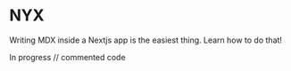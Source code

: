# NYX

Writing MDX inside a Nextjs app is the easiest thing. Learn how to do that! 

In progress // commented code 
<!--

"NYX - Next.js MDX Template
Welcome to NYX, a Next.js template repository designed to make it easy to build websites or applications with MDX (Markdown + JSX). This template provides a pre-configured Next.js setup with MDX support, allowing you to create content-rich pages with the power of Markdown and React components. Whether you're building a blog, documentation site, or a personal portfolio, NYX has you covered!
Features

Next.js 15 with App Router
MDX integration for writing Markdown with JSX
Tailwind CSS for styling
Pre-configured ESLint and Prettier for code quality
File-based routing with MDX files
Ready-to-use template for blogs, portfolios, or documentation sites

Prerequisites
Before you begin, ensure you have the following installed:

Node.js (v18 or later)
npm or Yarn
Git

Getting Started
Follow these steps to set up and run the NYX template locally.
1. Clone the Repository
Clone this repository to your local machine:
git clone https://github.com/your-username/nyx.git
cd nyx
 

2. Install Dependencies
Install the required dependencies using npm or Yarn:
npm install

or
yarn install

3. Run the Development Server
Start the Next.js development server:
npm run dev

or
yarn dev

Open http://localhost:3000 in your browser to see the application.
4. Project Structure
Here's an overview of the project structure:
nyx/
├── pages/
│   ├── _app.js        # Custom App component
│   ├── index.mdx      # Homepage (MDX)
│   └── [...slug].js  # Dynamic route for MDX pages
├── public/           # Static assets
├── styles/           # CSS files (e.g., Tailwind CSS)
├── mdx-components/   # Custom MDX components
├── next.config.js    # Next.js configuration
├── package.json      # Project dependencies
└── README.md         # This file

Writing MDX
MDX allows you to write Markdown with embedded JSX, making it perfect for creating dynamic content. Here's how to write MDX in this template:
1. Create an MDX File
Add a new .mdx file in the pages/ directory or a subdirectory (e.g., pages/blog/my-post.mdx). The file name determines the route. For example:

pages/index.mdx → /
pages/blog/my-post.mdx → /blog/my-post

2. Write MDX Content
Here's an example of an MDX file (pages/index.mdx):
---
title: Welcome to NYX
description: A Next.js MDX template
---

# Welcome to NYX

This is an MDX-powered page! You can write **Markdown** and include React components.

import { Button } from '../mdx-components/Button';

<Button>Click Me!</Button>


Frontmatter: Use YAML frontmatter (e.g., title, description) to add metadata.
Markdown: Write standard Markdown for text content.
JSX: Import and use React components within your MDX.

3. Create Custom Components
Store custom React components in the mdx-components/ directory. For example, create mdx-components/Button.js:
export function Button({ children }) {
  return (
    <button className="px-4 py-2 bg-blue-500 text-white rounded hover:bg-blue-600">
      {children}
    </button>
  );
}

Import and use these components in your MDX files.
4. Styling with Tailwind CSS
This template uses Tailwind CSS for styling. Apply Tailwind classes directly in your MDX or React components. For example:
<div className="text-center p-8 bg-gray-100">
  <h1 className="text-4xl font-bold">Hello, NYX!</h1>
</div>

Configuration
Next.js MDX Setup
The template uses @next/mdx for MDX support. The configuration is already set up in next.config.js:
const withMDX = require('@next/mdx')();

module.exports = withMDX({
  pageExtensions: ['js', 'jsx', 'mdx'],
});

This allows Next.js to recognize .mdx files as pages.
Dynamic Routes
The pages/[...slug].js file handles dynamic routes for MDX files. It uses getStaticPaths and getStaticProps to pre-render MDX pages at build time.
Customizing Layouts
Modify pages/_app.js to add global layouts or providers:
import '../styles/globals.css';

function MyApp({ Component, pageProps }) {
  return <Component {...pageProps} />;
}

export default MyApp;

Building for Production
To build the application for production:
npm run build

Start the production server:
npm run start

Deploying
You can deploy this Next.js application to platforms like Vercel, Netlify, or any Node.js hosting service. For Vercel:

Push your repository to GitHub, GitLab, or Bitbucket.
Import the repository into Vercel.
Deploy with default settings.

Contributing
Contributions are welcome! To contribute:

Fork the repository.
Create a new branch (git checkout -b feature-name).
Make your changes.
Commit and push (git push origin feature-name).
Open a pull request.

License
This project is licensed under the MIT License. See the LICENSE file for details.
Learn More

Next.js Documentation
MDX Documentation
Tailwind CSS Documentation

Happy coding with NYX! 🚀
" 
